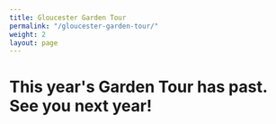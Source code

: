 ```yaml
---
title: Gloucester Garden Tour
permalink: "/gloucester-garden-tour/"
weight: 2
layout: page
---
```


# This year's Garden Tour has past. See you next year!
